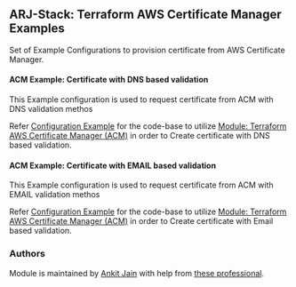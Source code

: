 ## ARJ-Stack: Terraform AWS Certificate Manager Examples

Set of Example Configurations to provision certificate from AWS Certificate Manager.

#### ACM Example: Certificate with DNS based validation

This Example configuration is used to request certificate from ACM with DNS validation methos

Refer [Configuration Example](https://github.com/arjstack/terraform-aws-examples/tree/main/aws-acm/acm-dns) for the code-base to utilize [Module: Terraform AWS Certificate Manager (ACM)](https://github.com/arjstack/terraform-aws-acm) in order to Create certificate with DNS based validation.

#### ACM Example: Certificate with EMAIL based validation

This Example configuration is used to request certificate from ACM with EMAIL validation methos

Refer [Configuration Example](https://github.com/arjstack/terraform-aws-examples/tree/main/aws-acm/acm-email) for the code-base to utilize [Module: Terraform AWS Certificate Manager (ACM)](https://github.com/arjstack/terraform-aws-acm) in order to Create certificate with Email based validation.

### Authors

Module is maintained by [Ankit Jain](https://github.com/ankit-jn) with help from [these professional](https://github.com/arjstack/terraform-aws-examples/graphs/contributors).
